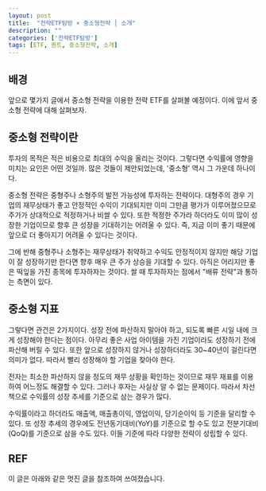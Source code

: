 ```yaml
---
layout: post
title:  "전략ETF탐방 × 중소형전략 │ 소개"
description: ""
categories: ['전략ETF탐방']
tags: [ETF, 퀀트, 중소형전략, 소개]
---
```


## 배경

앞으로 몇가지 글에서 중소형 전략을 이용한 전략 ETF를 살펴볼 예정이다. 이에 앞서 중소형 전략에 대해 살펴보자. 

## 중소형 전략이란

투자의 목적은 적은 비용으로 최대의 수익을 올리는 것이다. 그렇다면 수익률에 영향을 미치는 요인은 어떤 것일까. 많은 것들이 제안되었는데, '중소형' 역시 그 가운데 하나이다. 

중소형 전략은 중형주나 소형주의 발전 가능성에 투자하는 전략이다. 대형주의 경우 기업의 재무상태가 좋고 안정적인 수익이 기대되지만 이미 그만큼 평가가 이루어졌으므로 주가가 상대적으로 적정하거나 비쌀 수 있다. 또한 적정한 주가라 하더라도 이미 많이 성장한 기업이므로 향후 큰 성장을 기대하기는 어려울 수 있다. 즉, 지금 이미 좋기 때문에 앞으로 더 좋아지기 어려울 수 있다는 것이다. 

그에 반해 중형주나 소형주는 재무상태가 취약하고 수익도 안정적이지 않지만 해당 기업이 잘 성장하기만 한다면 향후 매우 큰 주가 상승을 기대할 수 있다. 아직은 어리지만 좋은 떡잎을 가진 종목에 투자하자는 것이다. 쌀 때 투자하자는 점에서 "배류 전략"과 통하는 측면이 있다. 

## 중소형 지표

그렇다면 관건은 2가지이다. 성장 전에 파산하지 말아야 하고, 되도록 빠른 시일 내에 크게 성장해야 한다는 점이다. 아무리 좋은 사업 아이템을 가진 기업이라도 성장하기 전에 파산해 버릴 수 있다. 또한 앞으로 성장하지 않거나 성장하더라도 30~40년이 걸린다면 의미가 없다. 따라서 빨리 성장해야 할 기업을 찾아야 한다. 

전자는 최소한 파산하지 않을 정도의 재무 상황을 확인하는 것이므로 재무 재표를 이용하여 어느정도 해결할 수 있다. 그러나 후자는 사실상 알 수 없는 문제이다. 따라서 차선책으로 수익률의 성장 추세를 기준으로 삼는 경우가 많다. 

수익률이라고 하더라도 매출액, 매출총이익, 영업이익, 당기순이익 등 기준을 달리할 수 있다. 또 성장 추세의 경우에도 전년동기대비(YoY)를 기준으로 할 수도 있고 전분기대비(QoQ)를 기준으로 삼을 수도 있다. 이들 기준에 따라 다양한 전략이 성립할 수 있다. 

## REF

이 글은 아래와 같은 멋진 글을 참조하여 쓰여졌습니다. 

